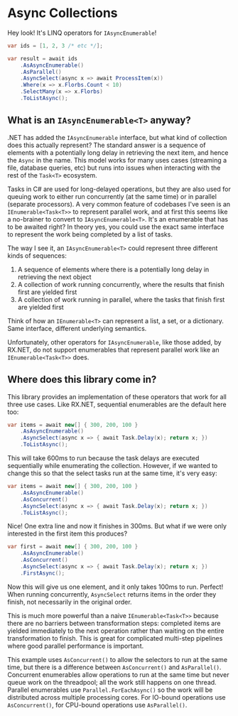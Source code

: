 # Async Collections

Hey look! It's LINQ operators for `IAsyncEnumerable`!

```csharp
var ids = [1, 2, 3 /* etc */];

var result = await ids
    .AsAsyncEnumerable()
    .AsParallel()
    .AsyncSelect(async x => await ProcessItem(x))
    .Where(x => x.Florbs.Count < 10)
    .SelectMany(x => x.Florbs)
    .ToListAsync();
```

## What is an `IAsyncEnumerable<T>` anyway?

.NET has added the `IAsyncEnumerable` interface, but what kind of collection does this actually represent? The 
standard answer
is a sequence of elements with a potentially long delay in retrieving the next item,
and hence the `Async` in the name. This model works for many uses cases (streaming a file, database queries, etc) but
runs into issues when interacting with the rest of the `Task<T>` ecosystem.

Tasks in C# are used for long-delayed operations, but they are also used for queuing work to either run
concurrently (at the same time) or in parallel (separate processors). A very common feature of codebases I've
seen is an `IEnumerable<Task<T>>` to represent parallel work, and at first this seems like a no-brainer to
convert to `IAsyncEnumerable<T>`. It's an enumerable that has to be awaited right? In theory yes, you could use
the exact same interface to represent the work being completed by a list of tasks.

The way I see it, an `IAsyncEnumerable<T>` could represent three different kinds of sequences:

1. A sequence of elements where there is a potentially long delay in retrieving the next object
2. A collection of work running concurrently, where the results that finish first are yielded first
3. A collection of work running in parallel, where the tasks that finish first are yielded first

Think of how an `IEnumerable<T>` can represent a list, a set, or a dictionary. Same interface,
different underlying semantics.

Unfortunately, other operators for `IAsyncEnumerable`, like those added, by RX.NET, do not support enumerables that
represent parallel work like an `IEnumerable<Task<T>>` does.

## Where does this library come in?
This library provides an implementation of these operators that work for all three use cases. Like RX.NET,
sequential enumerables are the default here too:

```csharp
var items = await new[] { 300, 200, 100 }
    .AsAsyncEnumerable()
    .AsyncSelect(async x => { await Task.Delay(x); return x; })
    .ToListAsync();
```

This will take 600ms to run because the task delays are executed sequentially while enumerating the collection. 
However, if we wanted to change this so that the select tasks run at the same time, it's very easy:

```csharp
var items = await new[] { 300, 200, 100 }
    .AsAsyncEnumerable()
    .AsConcurrent()
    .AsyncSelect(async x => { await Task.Delay(x); return x; })
    .ToListAsync();
```

Nice! One extra line and now it finishes in 300ms. But what if we were only interested in the first item this
produces?

```csharp
var first = await new[] { 300, 200, 100 }
    .AsAsyncEnumerable()
    .AsConcurrent()
    .AsyncSelect(async x => { await Task.Delay(x); return x; })
    .FirstAsync();
```

Now this will give us one element, and it only takes 100ms to run. Perfect! When running concurrently, `AsyncSelect` 
returns items in the order they finish, not necessarily in the original order.

This is much more powerful than a naive `IEnumerable<Task<T>>` because
there are no barriers between transformation steps: completed items are yielded immediately
to the next operation rather than waiting on the entire transformation to finish. This is great for
complicated multi-step pipelines where good parallel performance is important.

This example uses `AsConcurrent()` to allow the selectors to run at the same time, but there is a difference
between `AsConcurrent()` and `AsParallel()`. Concurrent enumerables allow operations to run at the same
time but never queue work on the threadpool; all the work still happens on one thread. Parallel enumerables
use `Parallel.ForEachAsync()` so the work will be distributed across multiple processing cores. For IO-bound
operations use `AsConcurrent()`, for CPU-bound operations use `AsParallel()`.